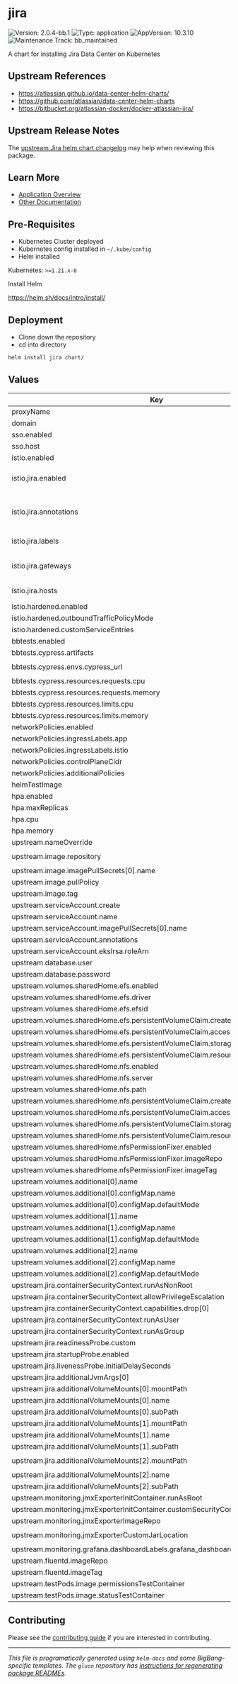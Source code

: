 <!-- Warning: Do not manually edit this file. See notes on gluon + helm-docs at the end of this file for more information. -->
# jira

![Version: 2.0.4-bb.1](https://img.shields.io/badge/Version-2.0.4--bb.1-informational?style=flat-square) ![Type: application](https://img.shields.io/badge/Type-application-informational?style=flat-square) ![AppVersion: 10.3.10](https://img.shields.io/badge/AppVersion-10.3.10-informational?style=flat-square) ![Maintenance Track: bb_maintained](https://img.shields.io/badge/Maintenance_Track-bb_maintained-yellow?style=flat-square)

A chart for installing Jira Data Center on Kubernetes

## Upstream References

- <https://atlassian.github.io/data-center-helm-charts/>
- <https://github.com/atlassian/data-center-helm-charts>
- <https://bitbucket.org/atlassian-docker/docker-atlassian-jira/>

## Upstream Release Notes

The [upstream Jira helm chart changelog](https://github.com/atlassian/data-center-helm-charts/blob/main/src/main/charts/jira/Changelog.md) may help when reviewing this package.

## Learn More

- [Application Overview](docs/overview.md)
- [Other Documentation](docs/)

## Pre-Requisites

- Kubernetes Cluster deployed
- Kubernetes config installed in `~/.kube/config`
- Helm installed

Kubernetes: `>=1.21.x-0`

Install Helm

https://helm.sh/docs/intro/install/

## Deployment

- Clone down the repository
- cd into directory

```bash
helm install jira chart/
```

## Values

| Key | Type | Default | Description |
|-----|------|---------|-------------|
| proxyName | string | `"jira.dev.bigbang.mil"` |  |
| domain | string | `"dev.bigbang.mil"` |  |
| sso.enabled | bool | `false` |  |
| sso.host | string | `"login.dso.mil"` |  |
| istio.enabled | bool | `false` |  |
| istio.jira.enabled | bool | `true` | Toggle Istio VirtualService creation |
| istio.jira.annotations | object | `{}` | Set Annotations for VirtualService |
| istio.jira.labels | object | `{}` | Set Labels for VirtualService |
| istio.jira.gateways | list | `["istio-system/public"]` | Set Gateway for VirtualService |
| istio.jira.hosts | list | `["jira.{{ .Values.domain }}"]` | Set Hosts for VirtualService |
| istio.hardened.enabled | bool | `false` |  |
| istio.hardened.outboundTrafficPolicyMode | string | `"REGISTRY_ONLY"` |  |
| istio.hardened.customServiceEntries | list | `[]` |  |
| bbtests.enabled | bool | `false` |  |
| bbtests.cypress.artifacts | bool | `true` |  |
| bbtests.cypress.envs.cypress_url | string | `"http://{{ include \"common.names.fullname\" . }}:{{ .Values.jira.service.port }}"` |  |
| bbtests.cypress.resources.requests.cpu | string | `"1"` |  |
| bbtests.cypress.resources.requests.memory | string | `"2Gi"` |  |
| bbtests.cypress.resources.limits.cpu | string | `"1"` |  |
| bbtests.cypress.resources.limits.memory | string | `"2Gi"` |  |
| networkPolicies.enabled | bool | `false` |  |
| networkPolicies.ingressLabels.app | string | `"istio-ingressgateway"` |  |
| networkPolicies.ingressLabels.istio | string | `"ingressgateway"` |  |
| networkPolicies.controlPlaneCidr | string | `"0.0.0.0/0"` |  |
| networkPolicies.additionalPolicies | list | `[]` |  |
| helmTestImage | string | `"registry1.dso.mil/ironbank/opensource/alpinelinux/alpine:3.20"` |  |
| hpa.enabled | bool | `false` |  |
| hpa.maxReplicas | int | `3` |  |
| hpa.cpu | int | `80` |  |
| hpa.memory | int | `70` |  |
| upstream.nameOverride | string | `"jira"` |  |
| upstream.image.repository | string | `"registry1.dso.mil/ironbank/atlassian/jira-data-center/jira-node-lts"` |  |
| upstream.image.imagePullSecrets[0].name | string | `"private-registry"` |  |
| upstream.image.pullPolicy | string | `"IfNotPresent"` |  |
| upstream.image.tag | string | `"10.3.10"` |  |
| upstream.serviceAccount.create | bool | `true` |  |
| upstream.serviceAccount.name | string | `nil` |  |
| upstream.serviceAccount.imagePullSecrets[0].name | string | `"private-registry"` |  |
| upstream.serviceAccount.annotations | object | `{}` |  |
| upstream.serviceAccount.eksIrsa.roleArn | string | `nil` |  |
| upstream.database.user | string | `nil` |  |
| upstream.database.password | string | `nil` |  |
| upstream.volumes.sharedHome.efs.enabled | bool | `false` |  |
| upstream.volumes.sharedHome.efs.driver | string | `nil` |  |
| upstream.volumes.sharedHome.efs.efsid | string | `nil` |  |
| upstream.volumes.sharedHome.efs.persistentVolumeClaim.create | bool | `false` |  |
| upstream.volumes.sharedHome.efs.persistentVolumeClaim.accessModes[0] | string | `"ReadWriteMany"` |  |
| upstream.volumes.sharedHome.efs.persistentVolumeClaim.storageClassName | string | `nil` |  |
| upstream.volumes.sharedHome.efs.persistentVolumeClaim.resources.requests.storage | string | `"1Gi"` |  |
| upstream.volumes.sharedHome.nfs.enabled | bool | `false` |  |
| upstream.volumes.sharedHome.nfs.server | string | `"IP"` |  |
| upstream.volumes.sharedHome.nfs.path | string | `"/"` |  |
| upstream.volumes.sharedHome.nfs.persistentVolumeClaim.create | bool | `false` |  |
| upstream.volumes.sharedHome.nfs.persistentVolumeClaim.accessModes[0] | string | `"ReadWriteMany"` |  |
| upstream.volumes.sharedHome.nfs.persistentVolumeClaim.storageClassName | string | `nil` |  |
| upstream.volumes.sharedHome.nfs.persistentVolumeClaim.resources.requests.storage | string | `"1Gi"` |  |
| upstream.volumes.sharedHome.nfsPermissionFixer.enabled | bool | `false` |  |
| upstream.volumes.sharedHome.nfsPermissionFixer.imageRepo | string | `"registry1.dso.mil/ironbank/redhat/ubi/ubi8-minimal"` |  |
| upstream.volumes.sharedHome.nfsPermissionFixer.imageTag | string | `"8.10"` |  |
| upstream.volumes.additional[0].name | string | `"server-xml-j2"` |  |
| upstream.volumes.additional[0].configMap.name | string | `"server-xml-j2"` |  |
| upstream.volumes.additional[0].configMap.defaultMode | int | `484` |  |
| upstream.volumes.additional[1].name | string | `"server-xml"` |  |
| upstream.volumes.additional[1].configMap.name | string | `"server-xml"` |  |
| upstream.volumes.additional[1].configMap.defaultMode | int | `484` |  |
| upstream.volumes.additional[2].name | string | `"footer-vm"` |  |
| upstream.volumes.additional[2].configMap.name | string | `"footer-vm"` |  |
| upstream.volumes.additional[2].configMap.defaultMode | int | `484` |  |
| upstream.jira.containerSecurityContext.runAsNonRoot | bool | `true` |  |
| upstream.jira.containerSecurityContext.allowPrivilegeEscalation | bool | `false` |  |
| upstream.jira.containerSecurityContext.capabilities.drop[0] | string | `"ALL"` |  |
| upstream.jira.containerSecurityContext.runAsUser | int | `2001` |  |
| upstream.jira.containerSecurityContext.runAsGroup | int | `2001` |  |
| upstream.jira.readinessProbe.custom | object | `{}` |  |
| upstream.jira.startupProbe.enabled | bool | `true` |  |
| upstream.jira.livenessProbe.initialDelaySeconds | int | `300` |  |
| upstream.jira.additionalJvmArgs[0] | string | `"-Dcom.redhat.fips=false"` |  |
| upstream.jira.additionalVolumeMounts[0].mountPath | string | `"/opt/atlassian/etc/server.xml.j2"` |  |
| upstream.jira.additionalVolumeMounts[0].name | string | `"server-xml-j2"` |  |
| upstream.jira.additionalVolumeMounts[0].subPath | string | `"server.xml.j2"` |  |
| upstream.jira.additionalVolumeMounts[1].mountPath | string | `"/opt/atlassian/jira/conf/server.xml"` |  |
| upstream.jira.additionalVolumeMounts[1].name | string | `"server-xml"` |  |
| upstream.jira.additionalVolumeMounts[1].subPath | string | `"server.xml"` |  |
| upstream.jira.additionalVolumeMounts[2].mountPath | string | `"/opt/atlassian/jira/atlassian-jira/WEB-INF/classes/templates/plugins/footer/footer.vm"` |  |
| upstream.jira.additionalVolumeMounts[2].name | string | `"footer-vm"` |  |
| upstream.jira.additionalVolumeMounts[2].subPath | string | `"footer.vm"` |  |
| upstream.monitoring.jmxExporterInitContainer.runAsRoot | bool | `false` |  |
| upstream.monitoring.jmxExporterInitContainer.customSecurityContext.runAsUser | int | `1000` |  |
| upstream.monitoring.jmxExporterImageRepo | string | `"registry1.dso.mil/ironbank/opensource/prometheus/jmx-exporter"` |  |
| upstream.monitoring.jmxExporterCustomJarLocation | string | `"/var/atlassian/application-data/shared-home/jmx_prometheus_javaagent-0.18.0.jar"` |  |
| upstream.monitoring.grafana.dashboardLabels.grafana_dashboard | string | `"1"` |  |
| upstream.fluentd.imageRepo | string | `"ironbank/opensource/fluentd/fluentd-kubernetes-daemonset"` |  |
| upstream.fluentd.imageTag | string | `"1.19.0"` |  |
| upstream.testPods.image.permissionsTestContainer | string | `"registry1.dso.mil/ironbank/redhat/ubi/ubi8-minimal:8.10"` |  |
| upstream.testPods.image.statusTestContainer | string | `"registry1.dso.mil/ironbank/opensource/alpinelinux/alpine:3.20"` |  |

## Contributing

Please see the [contributing guide](./CONTRIBUTING.md) if you are interested in contributing.

---

_This file is programatically generated using `helm-docs` and some BigBang-specific templates. The `gluon` repository has [instructions for regenerating package READMEs](https://repo1.dso.mil/big-bang/product/packages/gluon/-/blob/master/docs/bb-package-readme.md)._

